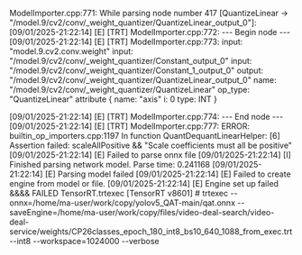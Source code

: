 ModelImporter.cpp:771: While parsing node number 417 [QuantizeLinear -> "/model.9/cv2/conv/_weight_quantizer/QuantizeLinear_output_0"]:
[09/01/2025-21:22:14] [E] [TRT] ModelImporter.cpp:772: --- Begin node ---
[09/01/2025-21:22:14] [E] [TRT] ModelImporter.cpp:773: input: "model.9.cv2.conv.weight"
input: "/model.9/cv2/conv/_weight_quantizer/Constant_output_0"
input: "/model.9/cv2/conv/_weight_quantizer/Constant_1_output_0"
output: "/model.9/cv2/conv/_weight_quantizer/QuantizeLinear_output_0"
name: "/model.9/cv2/conv/_weight_quantizer/QuantizeLinear"
op_type: "QuantizeLinear"
attribute {
  name: "axis"
  i: 0
  type: INT
}

[09/01/2025-21:22:14] [E] [TRT] ModelImporter.cpp:774: --- End node ---
[09/01/2025-21:22:14] [E] [TRT] ModelImporter.cpp:777: ERROR: builtin_op_importers.cpp:1197 In function QuantDequantLinearHelper:
[6] Assertion failed: scaleAllPositive && "Scale coefficients must all be positive"
[09/01/2025-21:22:14] [E] Failed to parse onnx file
[09/01/2025-21:22:14] [I] Finished parsing network model. Parse time: 0.241168
[09/01/2025-21:22:14] [E] Parsing model failed
[09/01/2025-21:22:14] [E] Failed to create engine from model or file.
[09/01/2025-21:22:14] [E] Engine set up failed
&&&& FAILED TensorRT.trtexec [TensorRT v8601] # trtexec --onnx=/home/ma-user/work/copy/yolov5_QAT-main/qat.onnx --saveEngine=/home/ma-user/work/copy/files/video-deal-search/video-deal-service/weights/CP26classes_epoch_180_int8_bs10_640_1088_from_exec.trt --int8 --workspace=1024000 --verbose
